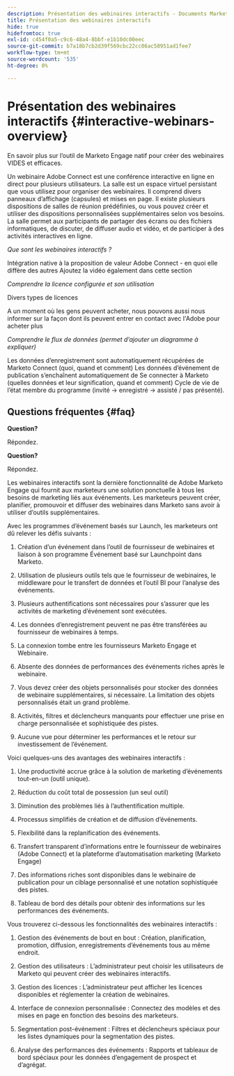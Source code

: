 ```yaml
---
description: Présentation des webinaires interactifs - Documents Marketo - Documentation du produit
title: Présentation des webinaires interactifs
hide: true
hidefromtoc: true
exl-id: c454f0a5-c9c6-48a4-8bbf-e1b10dc00eec
source-git-commit: b7a18b7cb2d39f569cbc22cc06ac58951ad1fee7
workflow-type: tm+mt
source-wordcount: '535'
ht-degree: 0%

---
```


# Présentation des webinaires interactifs {#interactive-webinars-overview}

En savoir plus sur l’outil de Marketo Engage natif pour créer des webinaires VIDES et efficaces.

Un webinaire Adobe Connect est une conférence interactive en ligne en direct pour plusieurs utilisateurs. La salle est un espace virtuel persistant que vous utilisez pour organiser des webinaires. Il comprend divers panneaux d’affichage (capsules) et mises en page. Il existe plusieurs dispositions de salles de réunion prédéfinies, ou vous pouvez créer et utiliser des dispositions personnalisées supplémentaires selon vos besoins. La salle permet aux participants de partager des écrans ou des fichiers informatiques, de discuter, de diffuser audio et vidéo, et de participer à des activités interactives en ligne.

_Que sont les webinaires interactifs ?_

Intégration native à la proposition de valeur Adobe Connect - en quoi elle diffère des autres Ajoutez la vidéo également dans cette section

_Comprendre la licence configurée et son utilisation_

Divers types de licences

A un moment où les gens peuvent acheter, nous pouvons aussi nous informer sur la façon dont ils peuvent entrer en contact avec l&#39;Adobe pour acheter plus

_Comprendre le flux de données (permet d’ajouter un diagramme à expliquer)_

Les données d’enregistrement sont automatiquement récupérées de Marketo Connect (quoi, quand et comment) Les données d’événement de publication s’enchaînent automatiquement de Se connecter à Marketo (quelles données et leur signification, quand et comment) Cycle de vie de l’état membre du programme (invité -> enregistré -> assisté / pas présenté).

## Questions fréquentes {#faq}

**Question?**

Répondez.

**Question?**

Répondez.

Les webinaires interactifs sont la dernière fonctionnalité de Adobe Marketo Engage qui fournit aux marketeurs une solution ponctuelle à tous les besoins de marketing liés aux événements. Les marketeurs peuvent créer, planifier, promouvoir et diffuser des webinaires dans Marketo sans avoir à utiliser d’outils supplémentaires.

Avec les programmes d’événement basés sur Launch, les marketeurs ont dû relever les défis suivants :

1. Création d’un événement dans l’outil de fournisseur de webinaires et liaison à son programme Événement basé sur Launchpoint dans Marketo.

1. Utilisation de plusieurs outils tels que le fournisseur de webinaires, le middleware pour le transfert de données et l’outil BI pour l’analyse des événements.

1. Plusieurs authentifications sont nécessaires pour s’assurer que les activités de marketing d’événement sont exécutées.

1. Les données d’enregistrement peuvent ne pas être transférées au fournisseur de webinaires à temps.

1. La connexion tombe entre les fournisseurs Marketo Engage et Webinaire.

1. Absente des données de performances des événements riches après le webinaire.

1. Vous devez créer des objets personnalisés pour stocker des données de webinaire supplémentaires, si nécessaire. La limitation des objets personnalisés était un grand problème.

1. Activités, filtres et déclencheurs manquants pour effectuer une prise en charge personnalisée et sophistiquée des pistes.

1. Aucune vue pour déterminer les performances et le retour sur investissement de l’événement.

Voici quelques-uns des avantages des webinaires interactifs :

1. Une productivité accrue grâce à la solution de marketing d’événements tout-en-un (outil unique).

1. Réduction du coût total de possession (un seul outil)

1. Diminution des problèmes liés à l’authentification multiple.

1. Processus simplifiés de création et de diffusion d’événements.

1. Flexibilité dans la replanification des événements.

1. Transfert transparent d’informations entre le fournisseur de webinaires (Adobe Connect) et la plateforme d’automatisation marketing (Marketo Engage)

1. Des informations riches sont disponibles dans le webinaire de publication pour un ciblage personnalisé et une notation sophistiquée des pistes.

1. Tableau de bord des détails pour obtenir des informations sur les performances des événements.

Vous trouverez ci-dessous les fonctionnalités des webinaires interactifs :

1. Gestion des événements de bout en bout : Création, planification, promotion, diffusion, enregistrements d’événements tous au même endroit.

1. Gestion des utilisateurs : L’administrateur peut choisir les utilisateurs de Marketo qui peuvent créer des webinaires interactifs.

1. Gestion des licences : L’administrateur peut afficher les licences disponibles et réglementer la création de webinaires.

1. Interface de connexion personnalisée : Connectez des modèles et des mises en page en fonction des besoins des marketeurs.

1. Segmentation post-événement : Filtres et déclencheurs spéciaux pour les listes dynamiques pour la segmentation des pistes.

1. Analyse des performances des événements : Rapports et tableaux de bord spéciaux pour les données d’engagement de prospect et d’agrégat.
